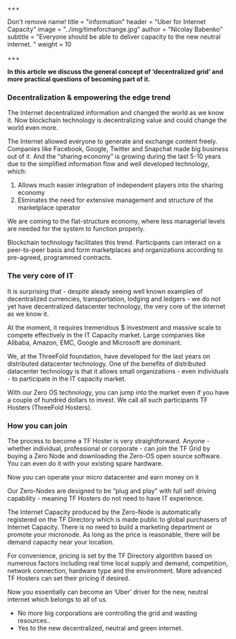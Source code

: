 +++

Don't remove name! title = "information" header = "Uber for Internet Capacity" image = "../img/timeforchange.jpg" author = "Nicolay Babenko" subtitle = "Everyone should be able to deliver capacity to the new neutral internet. " weight = 10

+++

**In this article we discuss the general concept of ‘decentralized grid’ and more practical questions of becoming part of it.**

### Decentralization & empowering the edge trend

The Internet decentralized information and changed the world as we know it. Now blockchain technology is decentralizing value and could change the world even more. 

The Internet allowed everyone to generate and exchange content freely. Companies like Facebook, Google, Twitter and Snapchat made big business out of it. And the “sharing economy” is growing during the last 5-10 years due to the simplified information flow and well developed technology, which:

1. Allows much easier integration of independent players into the sharing economy
2. Eliminates the need for extensive management and structure of the marketplace operator
 
We are coming to the flat-structure economy, where less managerial levels are needed for the system to function properly.

Blockchain technology facilitates this trend. Participants can interact on a peer-to-peer basis and form marketplaces and organizations according to pre-agreed, programmed contracts.

### The very core of IT

It is surprising that - despite aleady seeing well known examples of decentralized currencies, transportation, lodging and ledgers - we do not yet have decentralized datacenter technology, the very core of the internet as we know it.

At the moment, it requires tremendous $ investment and massive scale to compete effectively in the IT Capacity market. Large companies like Alibaba, Amazon, EMC, Google and Microsoft are dominant.

We, at the ThreeFold foundation, have developed for the last years on distributed datacenter technology. One of the benefits of distributed datacenter technology is that it allows small organizations - even individuals - to participate in the IT capacity market.

With our Zero OS technology, you can jump into the market even if you have a couple of hundred dollars to invest. We call all such participants TF Hosters (ThreeFold Hosters).

### How you can join

The process to become a TF Hoster is very straightforward.  Anyone - whether individual, professional or corporate - can join the TF Grid by buying a Zero Node and downloading the Zero-OS open source software. You can even do it with your existing spare hardware.

Now you can operate your micro datacenter and earn money on it

Our Zero-Nodes are designed to be “plug and play” with full self driving capability - meaning TF Hosters do not need to have IT experience.

The Internet Capacity produced by the Zero-Node is automatically registered on the TF Directory which is made public to global purchasers of Internet Capacity. There is no need to build a marketing department or promote your micronode. As long as the price is reasonable, there will be demand capacity near your location.

For convenience, pricing is set by the TF Directory algorithm based on numerous factors including real time local supply and demand, competition, network connection, hardware type and the environment.  More advanced TF Hosters can set their pricing if desired.


Now you essentially can become an ‘Uber’ driver for the new, neutral internet which belongs to all of us.

 - No more big corporations are controlling the grid and wasting resources..
 - Yes to the new decentralized, neutral and green internet.

 
 
 

